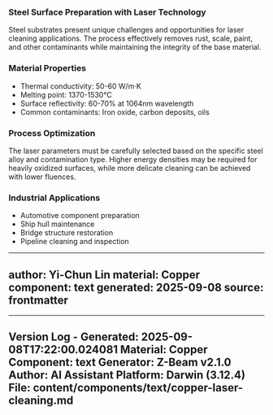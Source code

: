 ### Steel Surface Preparation with Laser Technology

Steel substrates present unique challenges and opportunities for laser cleaning applications. The process effectively removes rust, scale, paint, and other contaminants while maintaining the integrity of the base material.

### Material Properties
- Thermal conductivity: 50-60 W/m·K
- Melting point: 1370-1530°C
- Surface reflectivity: 60-70% at 1064nm wavelength
- Common contaminants: Iron oxide, carbon deposits, oils

### Process Optimization
The laser parameters must be carefully selected based on the specific steel alloy and contamination type. Higher energy densities may be required for heavily oxidized surfaces, while more delicate cleaning can be achieved with lower fluences.

### Industrial Applications
- Automotive component preparation
- Ship hull maintenance
- Bridge structure restoration
- Pipeline cleaning and inspection

---
author: Yi-Chun Lin
material: Copper
component: text
generated: 2025-09-08
source: frontmatter
---

---
Version Log - Generated: 2025-09-08T17:22:00.024081
Material: Copper
Component: text
Generator: Z-Beam v2.1.0
Author: AI Assistant
Platform: Darwin (3.12.4)
File: content/components/text/copper-laser-cleaning.md
---